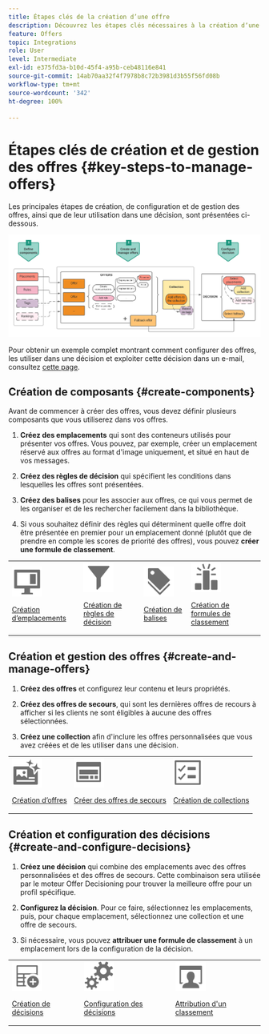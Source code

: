 ```yaml
---
title: Étapes clés de la création d’une offre
description: Découvrez les étapes clés nécessaires à la création dʼune offre.
feature: Offers
topic: Integrations
role: User
level: Intermediate
exl-id: e375fd3a-b10d-45f4-a95b-ceb48116e841
source-git-commit: 14ab70aa32f4f7978b8c72b3981d3b55f56fd08b
workflow-type: tm+mt
source-wordcount: '342'
ht-degree: 100%

---
```


# Étapes clés de création et de gestion des offres {#key-steps-to-manage-offers}

Les principales étapes de création, de configuration et de gestion des offres, ainsi que de leur utilisation dans une décision, sont présentées ci-dessous.

![](../assets/offer-create-manage-process.png)

Pour obtenir un exemple complet montrant comment configurer des offres, les utiliser dans une décision et exploiter cette décision dans un e-mail, consultez [cette page](../offers-e2e.md).

## Création de composants {#create-components}

Avant de commencer à créer des offres, vous devez définir plusieurs composants que vous utiliserez dans vos offres.

1. **Créez des emplacements** qui sont des conteneurs utilisés pour présenter vos offres. Vous pouvez, par exemple, créer un emplacement réservé aux offres au format d&#39;image uniquement, et situé en haut de vos messages.

1. **Créez des règles de décision** qui spécifient les conditions dans lesquelles les offres sont présentées.

1. **Créez des balises** pour les associer aux offres, ce qui vous permet de les organiser et de les rechercher facilement dans la bibliothèque.

1. Si vous souhaitez définir des règles qui déterminent quelle offre doit être présentée en premier pour un emplacement donné (plutôt que de prendre en compte les scores de priorité des offres), vous pouvez **créer une formule de classement**.

<table>
<tr>
<td><img src="../../assets/do-not-localize/icon-placement.svg" width="60px"><p><a href="../offer-library/creating-placements.md">Création d’emplacements</a></p></td>
<td><img src="../../assets/do-not-localize/icon-rules.svg" width="60px"><p><a href="../offer-library/creating-decision-rules.md">Création de règles de décision</a></p></td>
<td><img src="../../assets/do-not-localize/icon-tags.svg" width="60px"><p><a href="../offer-library/creating-tags.md">Création de balises</a></p></td>
<td><img src="../../assets/do-not-localize/icon-ranking.svg" width="60px"><p><a href="../offer-library/create-ranking-formulas.md">Création de formules de classement</a></p></td>
</table>

## Création et gestion des offres {#create-and-manage-offers}

1. **Créez des offres** et configurez leur contenu et leurs propriétés.

1. **Créez des offres de secours**, qui sont les dernières offres de recours à afficher si les clients ne sont éligibles à aucune des offres sélectionnées.

1. **Créez une collection** afin d&#39;inclure les offres personnalisées que vous avez créées et de les utiliser dans une décision.

<table>
<tr>
<td><img src="../../assets/do-not-localize/icon-offer.svg" width="60px"><p><a href="../offer-library/creating-personalized-offers.md">Création d’offres</a></p></td>
<td><img src="../../assets/do-not-localize/icon-fallback.svg" width="60px"><p><a href="../offer-library/creating-fallback-offers.md">Créer des offres de secours</a></p></td>
<td><img src="../../assets/do-not-localize/icon-collection.svg" width="60px"><p><a href="../offer-library/creating-collections.md">Création de collections</a></p></td></tr>
</table>

## Création et configuration des décisions {#create-and-configure-decisions}

1. **Créez une décision** qui combine des emplacements avec des offres personnalisées et des offres de secours. Cette combinaison sera utilisée par le moteur Offer Decisioning pour trouver la meilleure offre pour un profil spécifique.

1. **Configurez la décision**. Pour ce faire, sélectionnez les emplacements, puis, pour chaque emplacement, sélectionnez une collection et une offre de secours.

1. Si nécessaire, vous pouvez **attribuer une formule de classement** à un emplacement lors de la configuration de la décision.

<table>
<tr>
<td><img src="../../assets/do-not-localize/icon-decision.svg" width="60px"><p><a href="../offer-activities/create-offer-activities.md">Création de décisions</a></p></td>
<td><img src="../../assets/do-not-localize/icon-configure-decision.svg" width="60px"><p><a href="../offer-activities/create-offer-activities.md#add-offers">Configuration des décisions</a></p></td>
<td><img src="../../assets/do-not-localize/icon-assign-ranking.svg" width="60px"><p><a href="../offer-activities/configure-offer-selection.md#assign-ranking-formula">Attribution d'un classement</a></p></td>
</tr>
</table>
